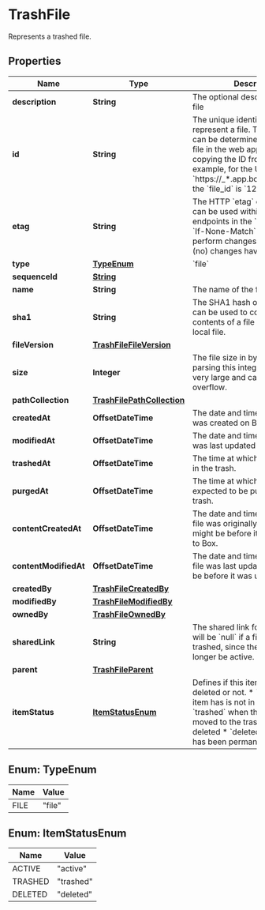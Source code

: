

# TrashFile

Represents a trashed file.

## Properties

| Name | Type | Description | Notes |
|------------ | ------------- | ------------- | -------------|
|**description** | **String** | The optional description of this file |  |
|**id** | **String** | The unique identifier that represent a file.  The ID for any file can be determined by visiting a file in the web application and copying the ID from the URL. For example, for the URL &#x60;https://_*.app.box.com/files/123&#x60; the &#x60;file_id&#x60; is &#x60;123&#x60;. |  |
|**etag** | **String** | The HTTP &#x60;etag&#x60; of this file. This can be used within some API endpoints in the &#x60;If-Match&#x60; and &#x60;If-None-Match&#x60; headers to only perform changes on the file if (no) changes have happened. |  [optional] |
|**type** | [**TypeEnum**](#TypeEnum) | &#x60;file&#x60; |  |
|**sequenceId** | [**String**](String.md) |  |  |
|**name** | **String** | The name of the file |  [optional] |
|**sha1** | **String** | The SHA1 hash of the file. This can be used to compare the contents of a file on Box with a local file. |  |
|**fileVersion** | [**TrashFileFileVersion**](TrashFileFileVersion.md) |  |  [optional] |
|**size** | **Integer** | The file size in bytes. Be careful parsing this integer as it can get very large and cause an integer overflow. |  |
|**pathCollection** | [**TrashFilePathCollection**](TrashFilePathCollection.md) |  |  |
|**createdAt** | **OffsetDateTime** | The date and time when the file was created on Box. |  |
|**modifiedAt** | **OffsetDateTime** | The date and time when the file was last updated on Box. |  |
|**trashedAt** | **OffsetDateTime** | The time at which this file was put in the trash. |  [optional] |
|**purgedAt** | **OffsetDateTime** | The time at which this file is expected to be purged from the trash. |  [optional] |
|**contentCreatedAt** | **OffsetDateTime** | The date and time at which this file was originally created, which might be before it was uploaded to Box. |  [optional] |
|**contentModifiedAt** | **OffsetDateTime** | The date and time at which this file was last updated, which might be before it was uploaded to Box. |  [optional] |
|**createdBy** | [**TrashFileCreatedBy**](TrashFileCreatedBy.md) |  |  [optional] |
|**modifiedBy** | [**TrashFileModifiedBy**](TrashFileModifiedBy.md) |  |  |
|**ownedBy** | [**TrashFileOwnedBy**](TrashFileOwnedBy.md) |  |  |
|**sharedLink** | **String** | The shared link for this file. This will be &#x60;null&#x60; if a file has been trashed, since the link will no longer be active. |  [optional] |
|**parent** | [**TrashFileParent**](TrashFileParent.md) |  |  [optional] |
|**itemStatus** | [**ItemStatusEnum**](#ItemStatusEnum) | Defines if this item has been deleted or not.  * &#x60;active&#x60; when the item has is not in the trash * &#x60;trashed&#x60; when the item has been moved to the trash but not deleted * &#x60;deleted&#x60; when the item has been permanently deleted. |  |



## Enum: TypeEnum

| Name | Value |
|---- | -----|
| FILE | &quot;file&quot; |



## Enum: ItemStatusEnum

| Name | Value |
|---- | -----|
| ACTIVE | &quot;active&quot; |
| TRASHED | &quot;trashed&quot; |
| DELETED | &quot;deleted&quot; |



